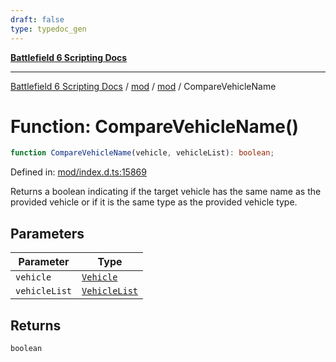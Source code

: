 ```yaml
---
draft: false
type: typedoc_gen
---
```


[**Battlefield 6 Scripting Docs**](../../../_index.md)

***

[Battlefield 6 Scripting Docs](../../../_index.md) / [mod](../../_index.md) / [mod](../_index.md) / CompareVehicleName

# Function: CompareVehicleName()

```ts
function CompareVehicleName(vehicle, vehicleList): boolean;
```

Defined in: [mod/index.d.ts:15869](https://github.com/battlefield-portal-community/portal-docs/blob/ff09b2690670f74de7e97198022e5a97ff1161ff/generators/santiago/mod/index.d.ts#L15869)

Returns a boolean indicating if the target vehicle has the same name as the provided vehicle or if it is the same type as the provided vehicle type.

## Parameters

| Parameter | Type |
| ------ | ------ |
| `vehicle` | [`Vehicle`](../Vehicle/_index.md) |
| `vehicleList` | [`VehicleList`](../VehicleList/_index.md) |

## Returns

`boolean`
